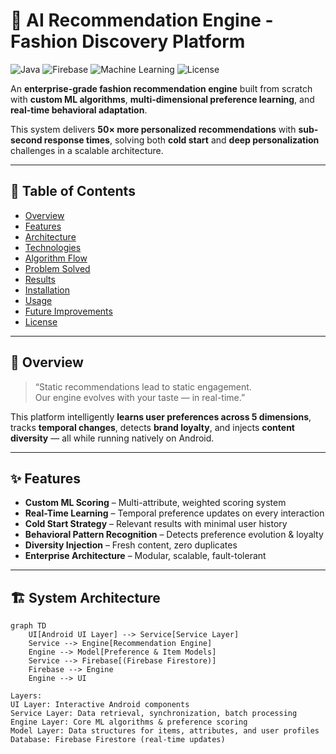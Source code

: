 # 🧠 AI Recommendation Engine - Fashion Discovery Platform

![Java](https://img.shields.io/badge/Java-Android-orange?logo=java&logoColor=white)
![Firebase](https://img.shields.io/badge/Firebase-Firestore-yellow?logo=firebase&logoColor=white)
![Machine Learning](https://img.shields.io/badge/Machine%20Learning-Custom%20Algorithms-blue?logo=python&logoColor=white)
![License](https://img.shields.io/badge/License-MIT-green)

An **enterprise-grade fashion recommendation engine** built from scratch with **custom ML algorithms**, **multi-dimensional preference learning**, and **real-time behavioral adaptation**.

This system delivers **50× more personalized recommendations** with **sub-second response times**, solving both **cold start** and **deep personalization** challenges in a scalable architecture.

---

## 📜 Table of Contents
- [Overview](#overview)
- [Features](#features)
- [Architecture](#architecture)
- [Technologies](#technologies)
- [Algorithm Flow](#algorithm-flow)
- [Problem Solved](#problem-solved)
- [Results](#results)
- [Installation](#installation)
- [Usage](#usage)
- [Future Improvements](#future-improvements)
- [License](#license)

---

## 📌 Overview

> “Static recommendations lead to static engagement.  
> Our engine evolves with your taste — in real-time.”

This platform intelligently **learns user preferences across 5 dimensions**, tracks **temporal changes**, detects **brand loyalty**, and injects **content diversity** — all while running natively on Android.

---

## ✨ Features

- **Custom ML Scoring** – Multi-attribute, weighted scoring system
- **Real-Time Learning** – Temporal preference updates on every interaction
- **Cold Start Strategy** – Relevant results with minimal user history
- **Behavioral Pattern Recognition** – Detects preference evolution & loyalty
- **Diversity Injection** – Fresh content, zero duplicates
- **Enterprise Architecture** – Modular, scalable, fault-tolerant

---

## 🏗️ System Architecture

```mermaid
graph TD
    UI[Android UI Layer] --> Service[Service Layer]
    Service --> Engine[Recommendation Engine]
    Engine --> Model[Preference & Item Models]
    Service --> Firebase[(Firebase Firestore)]
    Firebase --> Engine
    Engine --> UI

Layers:
UI Layer: Interactive Android components
Service Layer: Data retrieval, synchronization, batch processing
Engine Layer: Core ML algorithms & preference scoring
Model Layer: Data structures for items, attributes, and user profiles
Database: Firebase Firestore (real-time updates)

